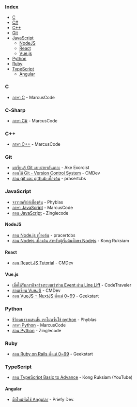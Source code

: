 ### Index

* [C](#c)
* [C#](#c-sharp)
* [C++](#cpp)
* [Git](#git)
* [JavaScript](#javascript)
  * [NodeJS](#nodejs)
  * [React](#react)
  * [Vue.js](#vuejs)
* [Python](#python)
* [Ruby](#Ruby)
* [TypeScript](#typescript)
  * [Angular](#angular)


### C

* [ภาษา C](http://marcuscode.com/lang/c) - MarcusCode


### C-Sharp

* [ภาษา C#](http://marcuscode.com/lang/csharp) - MarcusCode


### <a name="cpp"></a>C++

* [ภาษา C++](http://marcuscode.com/lang/cpp) - MarcusCode


### Git

* [มาเรียนรู้ Git แบบง่ายๆกันเถอะ](https://blog.nextzy.me/มาเรียนรู้-git-แบบง่ายๆกันเถอะ-427398e62f82) - Ake Exorcist
* [สอนใช้ Git - Version Control System](https://www.youtube.com/playlist?list=PLjPfp4Ph3gBrgVPZySWHZwxXSxdgOKhQ-) - CMDev
* [สอน git และ github เบื้องต้น](https://www.youtube.com/playlist?list=PLoTScYm9O0GGsV1ZAyP4m_iyAbflQrKrX) - prasertcbs


### JavaScript

* [จาวาสคริปต์เบื้องต้น](https://phyblas.hinaboshi.com/saraban/javascript) - Phyblas
* [ภาษา JavaScript](http://marcuscode.com/lang/javascript) - MarcusCode
* [สอน JavaScript](https://www.youtube.com/playlist?list=PL_xSQKvnccplgKmdtqizMGRh11witheTM) - Zinglecode


#### NodeJS

* [สอน Node.js เบื้องต้น](https://www.youtube.com/playlist?list=PLoTScYm9O0GERtEdsPHK5Q-cdor5ADnyM) - pracertcbs
* [สอน Nodejs เบื้องต้น สำหรับผู้เริ่มต้นศึกษา Nodejs](https://www.youtube.com/playlist?list=PLEE74DyIkwEkWkVWy3TbjrTICVF_eUdyc) - Kong Ruksiam


#### React

* [สอน React.JS Tutorial](https://www.youtube.com/playlist?list=PLjPfp4Ph3gBo5SmWJXwv4oKDfeTXA7xgw) - CMDev


#### Vue.js

* [เมื่อได้รับภารกิจสร้างระบบเข้าร่วม Event ผ่าน Line Liff](https://www.youtube.com/playlist?list=PLSy2hExy-WZN_fJSBbX7bsrAWsm3sbQg-) - CodeTraveler
* [สอนเขียน VueJS](https://www.youtube.com/playlist?list=PLjPfp4Ph3gBry3sJDNrbqor5ikjwGDJ_7) - CMDev
* [สอน VueJS + NuxtJS ตั้งแต่ 0~99](https://www.youtube.com/playlist?list=PLXm-UJjVcJCMd24NIQTPcqHhfnK-QbPmD) - Geekstart


### Python

* [ชีวิตคนช่างแสนสั้น เราไม่หวั่นใช้ python](https://phyblas.hinaboshi.com/saraban/python) - Phyblas
* [ภาษา Python](http://marcuscode.com/lang/python) - MarcusCode
* [สอน Python](https://www.youtube.com/playlist?list=PL_xSQKvnccpk1xciZgtt6xEstU7A6fcAp) - Zinglecode


### Ruby

* [สอน Ruby on Rails ตั้งแต่ 0~99](https://www.youtube.com/playlist?list=PLXm-UJjVcJCPxawSeVSYP1bsP_0_iMpQJ) - Geekstart


### TypeScript

* [สอน TypeScript Basic to Advance](https://www.youtube.com/playlist?list=PLEE74DyIkwEn4NOiqo43uxvSzyE0eyUQj) - Kong Ruksiam (YouTube)


#### Angular

* [มือใหม่หัดใช้ Angular](https://priefydev.wordpress.com/tag/angular/) - Priefy Dev.
